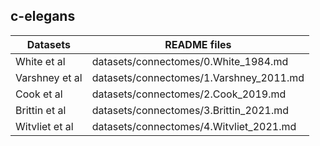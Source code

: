 ## c-elegans


| Datasets        | README files                             |
| -------------   | -------------                            |
| White et al     | datasets/connectomes/0.White_1984.md     |
| Varshney et al  | datasets/connectomes/1.Varshney_2011.md  |
| Cook et al      | datasets/connectomes/2.Cook_2019.md      |
| Brittin et al   | datasets/connectomes/3.Brittin_2021.md   |
| Witvliet et al  | datasets/connectomes/4.Witvliet_2021.md  |
